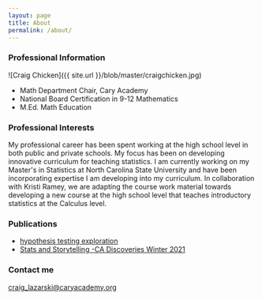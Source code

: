 ```yaml
---
layout: page
title: About
permalink: /about/
---
```


### Professional Information
![Craig Chicken]({{ site.url }}/blob/master/craigchicken.jpg)

* Math Department Chair, Cary Academy
* National Board Certification in 9-12 Mathematics
* M.Ed. Math Education 

### Professional Interests
My professional career has been spent working at the high school level in both public and private schools. My focus has been on developing innovative curriculum for teaching statistics. I am currently working on my Master's in Statistics at North Carolina State University and have been incorporating expertise I am developing into my curriculum. In collaboration with Kristi Ramey, we are adapting the course work material towards developing a new course at the high school level that teaches introductory statistics at the Calculus level. 


### Publications
* [hypothesis testing exploration](https://www.statisticsteacher.org/2021/04/12/hypothesis-testing-exploration/)
* [Stats and Storytelling -CA Discoveries Winter 2021](https://www.caryacademy.org/ca-experience/publications/)


### Contact me

[craig_lazarski@caryacademy.org](mailto:craig_lazarski@caryacademy.org)
